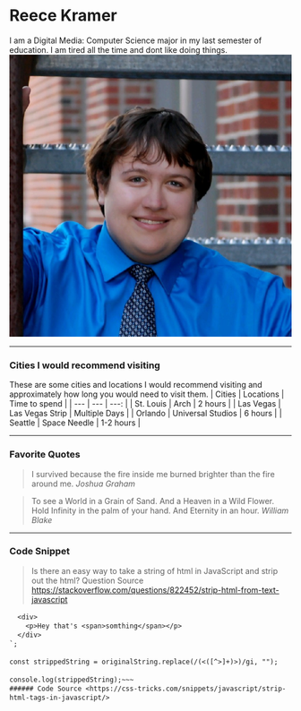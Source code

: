 # Reece Kramer
I am a Digital Media: Computer Science major in my last semester of education. I am tired all the time and dont like doing things.
![me](me.jpg)

---

### Cities I would recommend visiting

These are some cities and locations I would recommend visiting and approximately how long you would need to visit them.
| Cities | Locations | Time to spend |
| --- | --- | ---: |
| St. Louis | Arch | 2 hours |
| Las Vegas | Las Vegas Strip | Multiple Days |
| Orlando | Universal Studios | 6 hours |
| Seattle | Space Needle | 1-2 hours |

---

### Favorite Quotes 

> I survived because the fire inside me burned brighter than the fire around me.
*Joshua Graham*

> To see a World in a Grain of Sand. And a Heaven in a Wild Flower. Hold Infinity in the palm of your hand. And Eternity in an hour. 
*William Blake*

---

### Code Snippet

> Is there an easy way to take a string of html in JavaScript and strip out the html?
Question Source <https://stackoverflow.com/questions/822452/strip-html-from-text-javascript>
~~~ const originalString = `
  <div>
    <p>Hey that's <span>somthing</span></p>
  </div>
`;

const strippedString = originalString.replace(/(<([^>]+)>)/gi, "");

console.log(strippedString);~~~
###### Code Source <https://css-tricks.com/snippets/javascript/strip-html-tags-in-javascript/>